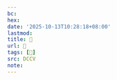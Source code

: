 ```yaml
---
bc:
hex:
date: '2025-10-13T10:28:18+08:00'
lastmod:
title: 􄢌
url: 􄢌
tags: [𥇛]
src: DCCV
note:
---
```

